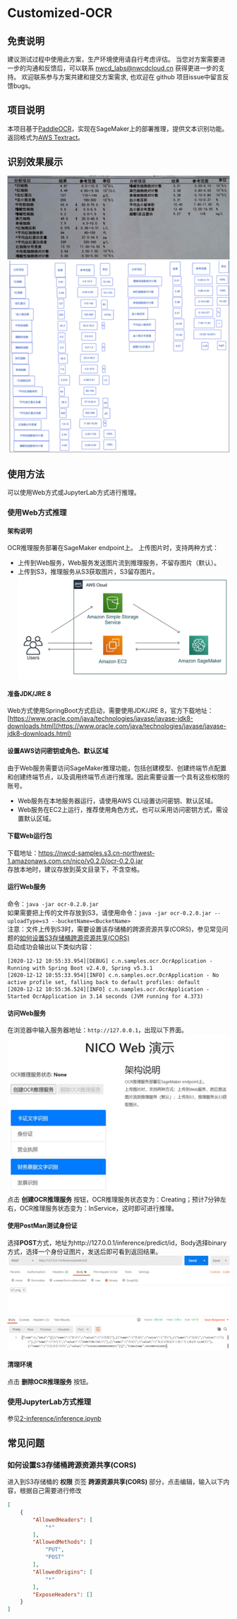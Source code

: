 # Customized-OCR

## 免责说明
建议测试过程中使用此方案，生产环境使用请自行考虑评估。
当您对方案需要进一步的沟通和反馈后，可以联系 nwcd_labs@nwcdcloud.cn 获得更进一步的支持。
欢迎联系参与方案共建和提交方案需求, 也欢迎在 github 项目issue中留言反馈bugs。

## 项目说明
本项目基于[PaddleOCR](https://github.com/PaddlePaddle/PaddleOCR)，实现在SageMaker上的部署推理，提供文本识别功能。  
返回格式为[AWS Textract](https://docs.aws.amazon.com/textract/latest/dg/what-is.html)。

## 识别效果展示
![](image/10.jpg)
![](image/10_predictor.jpg)

## 使用方法
可以使用Web方式或JupyterLab方式进行推理。
### 使用Web方式推理
#### 架构说明
OCR推理服务部署在SageMaker endpoint上。
上传图片时，支持两种方式：
- 上传到Web服务，Web服务发送图片流到推理服务，不留存图片（默认）。
- 上传到S3，推理服务从S3获取图片，S3留存图片。
![架构图](image/web-architecture.jpg)
#### 准备JDK/JRE 8
Web方式使用SpringBoot方式启动，需要使用JDK/JRE 8，官方下载地址：[https://www.oracle.com/java/technologies/javase/javase-jdk8-downloads.html](https://www.oracle.com/java/technologies/javase/javase-jdk8-downloads.html)  
#### 设置AWS访问密钥或角色、默认区域
由于Web服务需要访问SageMaker推理功能，包括创建模型、创建终端节点配置和创建终端节点，以及调用终端节点进行推理。因此需要设置一个具有这些权限的账号。  
- Web服务在本地服务器运行，请使用AWS CLI设置访问密钥、默认区域。
- Web服务在EC2上运行，推荐使用角色方式，也可以采用访问密钥方式，需设置默认区域。
#### 下载Web运行包
下载地址：https://nwcd-samples.s3.cn-northwest-1.amazonaws.com.cn/nico/v0.2.0/ocr-0.2.0.jar  
存放本地时，建议存放到英文目录下，不含空格。
#### 运行Web服务
命令：`java -jar ocr-0.2.0.jar`  
如果需要把上传的文件存放到S3，请使用命令：`java -jar ocr-0.2.0.jar --uploadType=s3 --bucketName=<BucketName>`  
注意：文件上传到S3时，需要设置该存储桶的跨源资源共享(CORS)，参见常见问题的[如何设置S3存储桶跨源资源共享(CORS)](#如何设置S3存储桶跨源资源共享cors)  
启动成功会输出以下类似内容：
```
[2020-12-12 10:55:33.954][DEBUG] c.n.samples.ocr.OcrApplication - Running with Spring Boot v2.4.0, Spring v5.3.1
[2020-12-12 10:55:33.954][INFO] c.n.samples.ocr.OcrApplication - No active profile set, falling back to default profiles: default
[2020-12-12 10:55:36.524][INFO] c.n.samples.ocr.OcrApplication - Started OcrApplication in 3.14 seconds (JVM running for 4.373)
```
#### 访问Web服务
在浏览器中输入服务器地址：`http://127.0.0.1`，出现以下界面。
![](image/web-index.jpg)
点击 **创建OCR推理服务** 按钮，OCR推理服务状态变为：Creating；预计7分钟左右，OCR推理服务状态变为：InService，这时即可进行推理。
#### 使用PostMan测试身份证
选择**POST**方式，地址为http://127.0.0.1/inference/predict/id，Body选择binary方式，选择一个身份证图片，发送后即可看到返回结果。
![](image/postman.png)
#### 清理环境
点击 **删除OCR推理服务** 按钮。  
### 使用JupyterLab方式推理
参见[2-inference/inference.ipynb](2-inference/inference.ipynb)

## 常见问题
### 如何设置S3存储桶跨源资源共享(CORS)
进入到S3存储桶的 **权限** 页签 **跨源资源共享(CORS)** 部分，点击编辑，输入以下内容，根据自己需要进行修改
```json
[
    {
        "AllowedHeaders": [
            "*"
        ],
        "AllowedMethods": [
            "PUT",
            "POST"
        ],
        "AllowedOrigins": [
            "*"
        ],
        "ExposeHeaders": []
    }
]
```